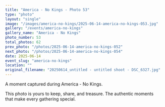 ```yaml
---
title: "America - No Kings - Photo 53"
type: "photo"
layout: "single"
image: "/images/america-no-kings/2025-06-14-america-no-kings-053.jpg"
gallery: "/events/america-no-kings"
gallery_name: "America - No Kings"
photo_number: 53
total_photos: 62
prev_photo: "/photos/2025-06-14-america-no-kings-052"
next_photo: "/photos/2025-06-14-america-no-kings-054"
date: 2025-06-14
event_slug: "america-no-kings"
location: ""
original_filename: "20250614_untitled - untitled shoot - DSC_6327.jpg"
---
```


A moment captured during America - No Kings.

This photo is yours to keep, share, and treasure. The authentic moments that make every gathering special.